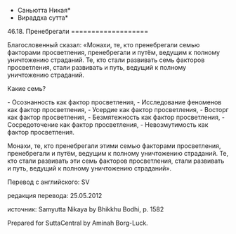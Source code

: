 * Саньютта Никая*
* Вираддха сутта*

46\.18\. Пренебрегали
\=\=\=\=\=\=\=\=\=\=\=\=\=\=\=\=\=\=\=

Благословенный сказал: «Монахи, те, кто пренебрегали семью факторами просветления, пренебрегали и путём, ведущим к полному уничтожению страданий\. Те, кто стали развивать семь факторов просветления, стали развивать и путь, ведущий к полному уничтожению страданий\.

Какие семь?

\- Осознанность как фактор просветления,
\- Исследование феноменов как фактор просветления,
\- Усердие как фактор просветления,
\- Восторг как фактор просветления,
\- Безмятежность как фактор просветления,
\- Сосредоточение как фактор просветления,
\- Невозмутимость как фактор просветления\.

Монахи, те, кто пренебрегали этими семью факторами просветления, пренебрегали и путём, ведущим к полному уничтожению страданий\. Те, кто стали развивать эти семь факторов просветления, стали развивать и путь, ведущий к полному уничтожению страданий»\.

Перевод с английского: SV

редакция перевода: 25\.05\.2012

источник: Samyutta Nikaya by Bhikkhu Bodhi, p\. 1582

Prepared for SuttaCentral by Aminah Borg\-Luck\.